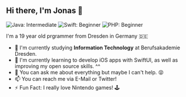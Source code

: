 ## Hi there, I'm Jonas 👋

![Java: Intermediate](https://img.shields.io/badge/Java-Intermediate-red) ![Swift: Beginner](https://img.shields.io/badge/Swift-Beginner-orange) ![PHP: Beginner](https://img.shields.io/badge/PHP-Beginner-blue)

I'm a 19 year old prgrammer from Dresden in Germany 🇩🇪

- 🔭 I'm currently studying **Information Technology** at Berufsakademie Dresden.
- 🌱 I'm currently learning to develop iOS apps with SwiftUI, as well as improving my open source skills. ^^
- 💬 You can ask me about everything but maybe I can't help. 😝
- 📫 You can reach me via E-Mail or Twitter!
- ⚡ Fun Fact: I really love Nintendo games! 🕹
